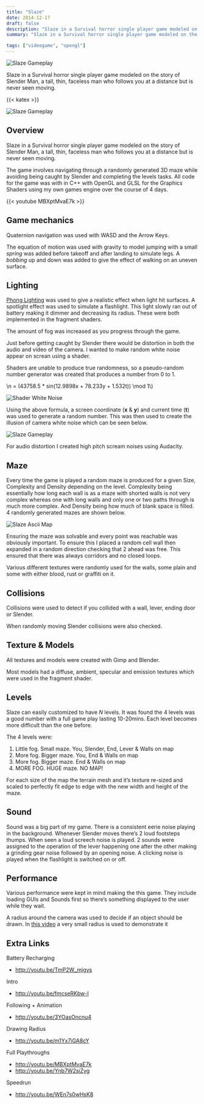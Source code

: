 ```yaml
---
title: "Slaze"
date: 2014-12-17
draft: false
description: "Slaze in a Survival horror single player game modeled on the story of Slender Man."
summary: "Slaze in a Survival horror single player game modeled on the story of Slender Man."

tags: ["videogame", "opengl"]
---
```



<span class="preview">

  ![Slaze Gameplay](img/slaze_gameplay.png)

  Slaze in a Survival horror single player game modeled on the story of Slender Man, a tall, thin, faceless man who follows you at a distance but is never seen moving.

</span>

<!--more-->
{{< katex >}}

![Slaze Gameplay](img/slaze.png)

## Overview

Slaze in a Survival horror single player game modeled on the story of Slender Man, a tall, thin, faceless man who follows you at a distance but is never seen moving.

The game involves navigating through a randomly generated 3D maze while avoiding being caught by Slender and completing the levels tasks. All code for the game was with in C++ with OpenGL and GLSL for the Graphics Shaders using my own games engine over the course of 4 days.


{{< youtube MBXptMvaE7k >}}


## Game mechanics

Quaternion navigation was used with WASD and the Arrow Keys.

The equation of motion was used with gravity to model jumping with a small _spring_ was added before takeoff and after landing to simulate legs. A _bobbing_ up and down was added to give the effect of walking on an uneven surface.


## Lighting


[Phong Lighting](https://en.wikipedia.org/wiki/Phong_reflection_model) was used to give a realistic effect when light hit surfaces. A spotlight effect was used to simulate a flashlight. This light slowly ran out of battery making it dimmer and decreasing its radius. These were both implemented in the fragment shaders.

The amount of fog was increased as you progress through the game.

Just before getting caught by Slender there would be distortion in both the audio and video of the camera. I wanted to make random white noise appear on screan using a shader.

Shaders are unable to produce true randomness, so a pseudo-random number generator was created that produces a number from 0 to 1.


\\n = (43758.5 * sin(12.9898x + 78.233y + 1.532t)) \mod 1\\)


![Shader White Noise](img/slaze_shader_noise.png '[<i class="fa-solid fa-chart-column"></i> Wolfram Alpha rendering](https://www.wolframalpha.com/input?i=plot+%7C+%2843758.5+sin%2812.9898+x+%2B+78.233+y%29%29+mod+1+%7C+x+%3D+0+to+2+y+%3D+0+to+2)')

Using the above formula, a screen coordinate (**x** & **y**) and current time (**t**) was used to generate a random number. This was then used to create the illusion of camera white noise which can be seen below.

![Slaze Gameplay](img/slaze_gameplay.png)

For audio distortion I created high pitch scream noises using Audacity.


## Maze

Every time the game is played a random maze is produced for a given Size, Complexity and Density depending on the level. Complexity being essentially how long each wall is as a maze with shorted walls is not very complex whereas one with long walls and only one or two paths through is much more complex. And Density being how much of blank space is filled. 4 randomly generated mazes are shown below.


![Slaze Ascii Map](img/slaze_ascii_maze.png)

Ensuring the maze was solvable and every point was reachable was obviously important. To ensure this I placed a random cell wall then expanded in a random direction checking that 2 ahead was free. This ensured that there was always corridors and no closed loops.

Various different textures were randomly used for the walls, some plain and some with either blood, rust or graffiti on it.


## Collisions

Collisions were used to detect if you collided with a wall, lever, ending door or Slender.

When randomly moving Slender collisions were also checked.

## Texture & Models

All textures and models were created with Gimp and Blender.

Most models had a diffuse, ambient, specular and emission textures which were used in the fragment shader.

## Levels

Slaze can easily customized to have _N_ levels. It was found the 4 levels was a good number with a full game play lasting 10-20mins. Each level becomes more difficult than the one before.

The 4 levels were:

1. Little fog. Small maze. You, Slender, End, Lever & Walls on map
2. More fog. Bigger maze. You, End & Walls on map
3. More fog. Bigger maze. End & Walls on map
4. MORE FOG. HUGE maze. NO MAP!

For each size of the map the terrain mesh and it’s texture re-sized and scaled to perfectly fit edge to edge with the new width and height of the maze.

## Sound

Sound was a big part of my game. There is a consistent eerie noise playing in the background. Whenever Slender moves there’s 2 loud footsteps thumps. When seen a loud screech noise is played. 2 sounds were assigned to the operation of the lever happening one after the other making a grinding gear noise followed by an opening noise. A clicking noise is played when the flashlight is switched on or off.


## Performance

Various performance were kept in mind making the this game. They include loading GUIs and Sounds first so there’s something displayed to the user while they wait.

A radius around the camera was used to decide if an object should be drawn. In [this video](https://youtu.be/m1Yx7iGA8cY) a very small radius is used to demonstrate it



## Extra Links

Battery Recharging

 - http://youtu.be/TmP2W_mjgys

Intro

 - http://youtu.be/fmcseRKbw-I

Following + Animation

 - http://youtu.be/3YOasOncnu4

Drawing Radius

 - http://youtu.be/m1Yx7iGA8cY

Full Playthroughs

 - http://youtu.be/MBXptMvaE7k
 - http://youtu.be/Ynb7W2siZyg

Speedrun

 - http://youtu.be/WEn7s0wHsK8

